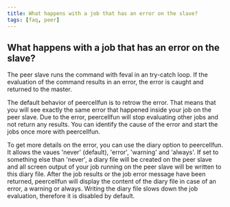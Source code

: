 ```yaml
---
title: What happens with a job that has an error on the slave?
tags: [faq, peer]
---
```


## What happens with a job that has an error on the slave?

The peer slave runs the command with feval in an try-catch loop. If the evaluation of the command results in an error, the error is caught and returned to the master. 

The default behavior of peercellfun is to retrow the error. That means that you will see exactly the same error that happened inside your job on the peer slave. Due to the error, peercellfun will stop evaluating other jobs and not return any results. You can identify the cause of the error and start the jobs once more with peercellfun.

To get more details on the error, you can use the diary option to peercellfun. It allows the vaues 'never' (default), 'error', 'warning' and 'always'. If set to something else than 'never', a diary file will be created on the peer slave and all screen output of your job running on the peer slave will be written to this diary file. After the job results or the job error message have been returned, peercellfun will display the content of the diary file in case of an error, a warning or always. Writing the diary file slows down the job evaluation, therefore it is disabled by default.

 
